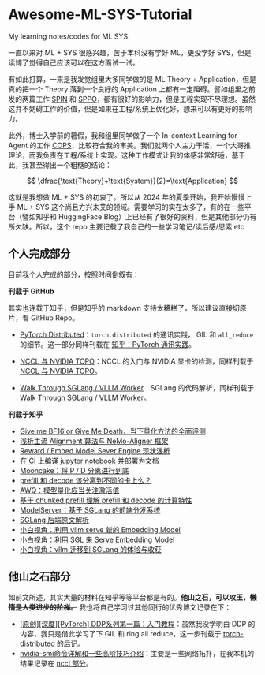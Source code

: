 # Awesome-ML-SYS-Tutorial

My learning notes/codes for ML SYS.

一直以来对 ML + SYS 很感兴趣，苦于本科没有学好 ML，更没学好 SYS，但是读博了觉得自己应该可以在这方面试一试。

有如此打算，一来是我发觉组里大多同学做的是 ML Theory + Application，但是真的把一个 Theory 落到一个良好的 Application 上都有一定阻碍。譬如组里之前发的两篇工作 [SPIN](https://github.com/uclaml/SPIN) 和 [SPPO](https://github.com/uclaml/SPPO)，都有很好的影响力，但是工程实现不尽理想。虽然这并不妨碍工作的价值，但是如果在工程/系统上优化好，想来可以有更好的影响力。

此外，博士入学前的暑假，我和组里同学做了一个 In-context Learning for Agent 的工作 [COPS](https://github.com/uclaml/COPS)，比较符合我的审美。我们就两个人主力干活，一个大哥推理论，而我负责在工程/系统上实现。这种工作模式让我的体感非常舒适，基于此，我甚至得出一个粗糙的结论：

$$
\dfrac{\text{Theory}+\text{System}}{2}=\text{Application}
$$

这就是我想做 ML + SYS 的初衷了。所以从 2024 年的夏季开始，我开始慢慢上手 ML + SYS 这个尚且方兴未艾的领域。需要学习的实在太多了，有的在一些平台（譬如知乎和 HuggingFace Blog）上已经有了很好的资料，但是其他部分仍有所欠缺。所以，这个 repo 主要记载了我自己的一些学习笔记/读后感/思索 etc

## 个人完成部分

目前我个人完成的部分，按照时间倒叙有：

**刊载于 GitHub**

其实也连载于知乎，但是知乎的 markdown 支持太糟糕了，所以建议直接切原片，看 GitHub Repo。

- [PyTorch Distributed](./torch-distributed/readme.md)：`torch.distributed` 的通讯实践， GIL 和 `all_reduce` 的细节。这一部分同样刊载在 [知乎：PyTorch 通讯实践](https://zhuanlan.zhihu.com/p/5853094319)。

- [NCCL 与 NVIDIA TOPO](./nccl/readme.md)：NCCL 的入门与 NVIDIA 显卡的检测，同样刊载于[NCCL 与 NVIDIA TOPO](https://zhuanlan.zhihu.com/p/6160835906)。

- [Walk Through SGLang / VLLM Worker](./sglang/code-walk-through/readme.md)：SGLang 的代码解析，同样刊载于 [Walk Through SGLang / VLLM Worker](https://zhuanlan.zhihu.com/p/6363614076)。

**刊载于知乎**

- [Give me BF16 or Give Me Death，当下量化方法的全面评测](https://zhuanlan.zhihu.com/p/5485556270)
- [浅析主流 Alignment 算法与 NeMo-Aligner 框架](https://zhuanlan.zhihu.com/p/5220718268)
- [Reward / Embed Model Sever Engine 现状浅析](https://zhuanlan.zhihu.com/p/4148050391)
- [在 CI 上编译 jupyter notebook 并部署为文档](https://zhuanlan.zhihu.com/p/2382351079)
- [Mooncake：将 P / D 分离进行到底](https://zhuanlan.zhihu.com/p/1711346141)
- [prefill 和 decode 该分离到不同的卡上么？](https://zhuanlan.zhihu.com/p/1280567902)
- [AWQ：模型量化应当关注激活值](https://zhuanlan.zhihu.com/p/942485319)
- [基于 chunked prefill 理解 prefill 和 decode 的计算特性](https://zhuanlan.zhihu.com/p/718715866)
- [ModelServer：基于 SGLang 的前端分发系统](https://zhuanlan.zhihu.com/p/718015016)
- [SGLang 后端原文解析](https://zhuanlan.zhihu.com/p/716543182)
- [小白视角：利用 vllm serve 新的 Embedding Model](https://zhuanlan.zhihu.com/p/715857723)
- [小白视角：利用 SGL 来 Serve Embedding Model](https://zhuanlan.zhihu.com/p/715805386)
- [小白视角：vllm 迁移到 SGLang 的体验与收获](https://zhuanlan.zhihu.com/p/714833359)

## 他山之石部分

如前文所述，其实大量的材料在知乎等等平台都是有的。**他山之石，可以攻玉，~~懒惰是人类进步的阶梯。~~** 我也将自己学习过其他同行的优秀博文记录在下：

- [[原创][深度][PyTorch] DDP系列第一篇：入门教程](https://zhuanlan.zhihu.com/p/178402798)：虽然我没学明白 DDP 的内容，我只是借此学习了下 GIL 和 ring all reduce，这一步刊载于 [torch-distributed 的后记](./torch-distributed/readme.md#gil)。
- [nvidia-smi命令详解和一些高阶技巧介绍](https://www.yourmetaverse.cn/deep_learning/199/)：主要是一些网络拓扑，在我本机的结果记录在 [nccl 部分](./nccl/nccl.md#nvlink-查询)。